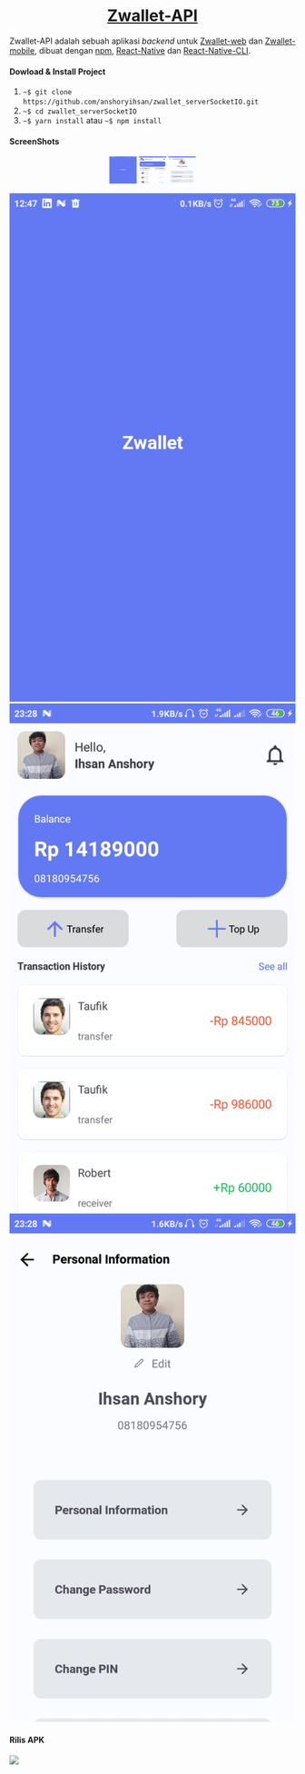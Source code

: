 <h1 align="center"><a href="#">Zwallet-API</a></h1>

Zwallet-API adalah sebuah aplikasi _backend_ untuk [Zwallet-web](https://github.com/anshoryihsan/zwallet-web.git) dan [Zwallet-mobile](https://github.com/anshoryihsan/react-native-wallet.git), dibuat dengan [npm](https://nodejs.org/en/download/), [React-Native](https://reactnative.dev/docs/getting-started) dan [React-Native-CLI](https://www.npmjs.com/package/react-native-cli).

#### Dowload & Install Project

1. `~$ git clone https://github.com/anshoryihsan/zwallet_serverSocketIO.git`
2. `~$ cd zwallet_serverSocketIO`
3. `~$ yarn install` atau `~$ npm install`

#### ScreenShots

<div align="center">
	<img src="https://raw.githubusercontent.com/anshoryihsan/react-native-wallet/master/src/assets/img/zwallet/zwallet-mobile-splash_screen.jpg" height="48" width="48" />
    <img src="https://github.com/anshoryihsan/react-native-wallet/blob/master/src/assets/img/zwallet/zwallet-mobile-dashboard.jpg" height="48" width="48" />
    <img src="https://github.com/anshoryihsan/react-native-wallet/blob/master/src/assets/img/zwallet/zwallet-mobile-profile.jpg" height="48" width="48" />
</div>

![alt text](/src/assets/img/zwallet/zwallet-mobile-splash_screen.jpg?raw=true "splash screen")
![alt text](/src/assets/img/zwallet/zwallet-mobile-dashboard.jpg?raw=true "dasboard")
![alt text](/src/assets/img/zwallet/zwallet-mobile-profile.jpg?raw=true "profile")


#### Rilis APK

<a href="https://drive.google.com/file/d/1P9qeVDO51N7HxQMm84b5df9vUa8Z3c1g/view?usp=sharing">
	<img src="https://img.shields.io/badge/Download%20on%20the-Google%20Drive-blue.svg?style=popout&logo=google-drive"/>
</a>
